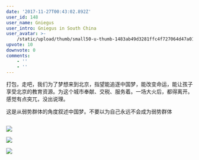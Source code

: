 ```yaml
---
date: '2017-11-27T00:43:02.892Z'
user_id: 148
user_name: Gniegus
user_intro: Gniegus in South China
user_avatar: >-
    /static/upload/thumb/small50-u-thumb-1483ab49d3281ffc4f727064d47a01d93b8702fd93b.png
upvote: 10
downvote: 0
comments:
    - ''
    - ''
---
```


打包，走吧，我们为了梦想来到北京，指望能追逐中国梦，能改变命运，能让孩子享受北京的教育资源。为这个城市奉献、交税、服务着。一场大火后，都得离开。感觉有点突兀，没出说理。

这是从弱势群体的角度叙述中国梦。不要以为自己永远不会成为弱势群体

  

![](data:image/gif;base64,R0lGODlhAQABAIAAAP///wAAACH5BAEAAAAALAAAAAABAAEAAAICRAEAOw==)

  

[![](https://archive.is/isBWP/bb7181d17d48e05b2865b27c9d323f79fbf054c5.jpg)](https://archive.is/isBWP/bb7181d17d48e05b2865b27c9d323f79fbf054c5.jpg)

  

[![](https://archive.is/isBWP/afd516ae47f0104578188dc8d8f53ee789b25b37.jpg)](https://archive.is/isBWP/afd516ae47f0104578188dc8d8f53ee789b25b37.jpg)

  

  

[![](https://archive.is/isBWP/4dbaed52caebce7e145871c3c486ace97f480ea8.jpg)](https://archive.is/isBWP/4dbaed52caebce7e145871c3c486ace97f480ea8.jpg)
